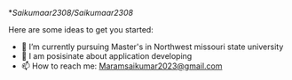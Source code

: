 
**Saikumaar2308/Saikumaar2308*

Here are some ideas to get you started:

- 🔭 I’m currently pursuing Master's in Northwest missouri state university 
- 💬 I am posisinate about application developing
- 📫 How to reach me: Maramsaikumar2023@gmail.com

